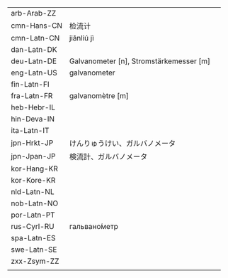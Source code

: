 | | | |
|-|-|-|
| arb-Arab-ZZ |  |  |
| cmn-Hans-CN | 检流计 |  |
| cmn-Latn-CN | jiǎnliú jì |  |
| dan-Latn-DK |  |  |
| deu-Latn-DE | Galvanometer [n], Stromstärkemesser [m] |  |
| eng-Latn-US | galvanometer |  |
| fin-Latn-FI |  |  |
| fra-Latn-FR | galvanomètre [m] |  |
| heb-Hebr-IL |  |  |
| hin-Deva-IN |  |  |
| ita-Latn-IT |  |  |
| jpn-Hrkt-JP | けんりゅうけい、ガルバノメータ |  |
| jpn-Jpan-JP | 検流計、ガルバノメータ |  |
| kor-Hang-KR |  |  |
| kor-Kore-KR |  |  |
| nld-Latn-NL |  |  |
| nob-Latn-NO |  |  |
| por-Latn-PT |  |  |
| rus-Cyrl-RU | гальвано́метр |  |
| spa-Latn-ES |  |  |
| swe-Latn-SE |  |  |
| zxx-Zsym-ZZ |  |  |
|  |  |  |